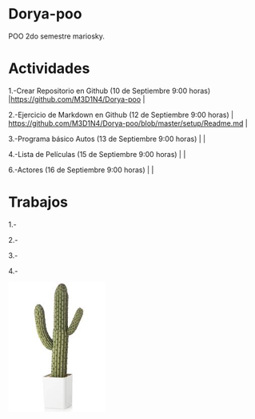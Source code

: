 # Dorya-poo
POO 2do semestre mariosky.
# Actividades # 
 1.-Crear Repositorio en Github (10 de Septiembre 9:00 horas) |https://github.com/M3D1N4/Dorya-poo |
 
 2.-Ejercicio de Markdown en Github (12 de Septiembre 9:00 horas) | https://github.com/M3D1N4/Dorya-poo/blob/master/setup/Readme.md  | 
 
 3.-Programa básico Autos (13 de Septiembre 9:00 horas)   |   | 
 
 4.-Lista de Películas (15 de Septiembre 9:00 horas)     |    | 
 
 6.-Actores (16 de Septiembre 9:00 horas)   | | 
 
# Trabajos #
 1.-
 
 2.-
 
 3.-
 
 4.-
 
 ![alt text](https://github.com/M3D1N4/Dorya-poo/blob/master/Images/cactus.jpg "Logo Title Text 1")


